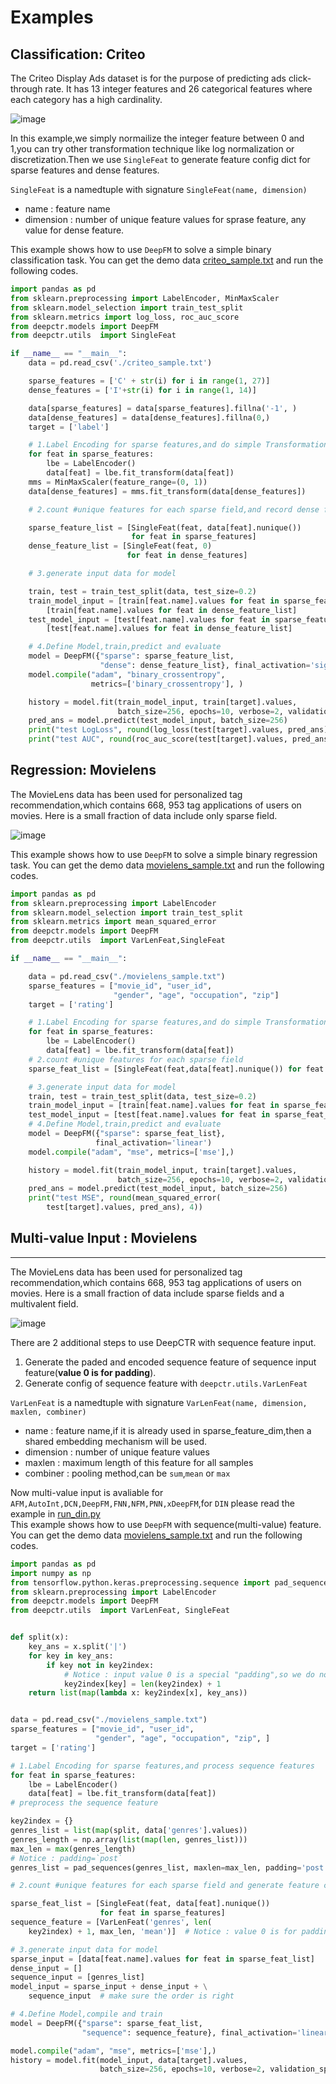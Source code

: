 # Examples


## Classification: Criteo 

The Criteo Display Ads dataset is for the purpose of predicting ads 
click-through rate. It has 13 integer features and
26 categorical features where each category has a high cardinality.

![image](../pics/criteo_sample.png)

In this example,we simply normailize the integer feature between 0 and 1,you
can try other transformation technique like log normalization or discretization.Then we use `SingleFeat` to generate feature config dict for sparse features and dense features.

``SingleFeat`` is a namedtuple with signature ``SingleFeat(name, dimension)``

- name : feature name
- dimension : number of unique feature values for sprase feature, any value for dense feature.

This example shows how to use ``DeepFM`` to solve a simple binary classification task. You can get the demo data [criteo_sample.txt](https://github.com/shenweichen/DeepCTR/tree/master/examples/criteo_sample.txt)
and run the following codes.

```python
import pandas as pd
from sklearn.preprocessing import LabelEncoder, MinMaxScaler
from sklearn.model_selection import train_test_split
from sklearn.metrics import log_loss, roc_auc_score
from deepctr.models import DeepFM
from deepctr.utils  import SingleFeat

if __name__ == "__main__":
    data = pd.read_csv('./criteo_sample.txt')

    sparse_features = ['C' + str(i) for i in range(1, 27)]
    dense_features = ['I'+str(i) for i in range(1, 14)]

    data[sparse_features] = data[sparse_features].fillna('-1', )
    data[dense_features] = data[dense_features].fillna(0,)
    target = ['label']

    # 1.Label Encoding for sparse features,and do simple Transformation for dense features
    for feat in sparse_features:
        lbe = LabelEncoder()
        data[feat] = lbe.fit_transform(data[feat])
    mms = MinMaxScaler(feature_range=(0, 1))
    data[dense_features] = mms.fit_transform(data[dense_features])

    # 2.count #unique features for each sparse field,and record dense feature field name

    sparse_feature_list = [SingleFeat(feat, data[feat].nunique())
                           for feat in sparse_features]
    dense_feature_list = [SingleFeat(feat, 0)
                          for feat in dense_features]

    # 3.generate input data for model

    train, test = train_test_split(data, test_size=0.2)
    train_model_input = [train[feat.name].values for feat in sparse_feature_list] + \
        [train[feat.name].values for feat in dense_feature_list]
    test_model_input = [test[feat.name].values for feat in sparse_feature_list] + \
        [test[feat.name].values for feat in dense_feature_list]

    # 4.Define Model,train,predict and evaluate
    model = DeepFM({"sparse": sparse_feature_list,
                    "dense": dense_feature_list}, final_activation='sigmoid')
    model.compile("adam", "binary_crossentropy",
                  metrics=['binary_crossentropy'], )

    history = model.fit(train_model_input, train[target].values,
                        batch_size=256, epochs=10, verbose=2, validation_split=0.2, )
    pred_ans = model.predict(test_model_input, batch_size=256)
    print("test LogLoss", round(log_loss(test[target].values, pred_ans), 4))
    print("test AUC", round(roc_auc_score(test[target].values, pred_ans), 4))

```

## Regression: Movielens

The MovieLens data has been used for personalized tag recommendation,which
contains 668, 953 tag applications of users on movies.
Here is a small fraction of data include  only sparse field.

![image](../pics/movielens_sample.png)


This example shows how to use ``DeepFM`` to solve a simple binary regression task. You can get the demo data 
[movielens_sample.txt](https://github.com/shenweichen/DeepCTR/tree/master/examples/movielens_sample.txt) and run the following codes.

```python
import pandas as pd
from sklearn.preprocessing import LabelEncoder
from sklearn.model_selection import train_test_split
from sklearn.metrics import mean_squared_error
from deepctr.models import DeepFM
from deepctr.utils  import VarLenFeat,SingleFeat

if __name__ == "__main__":

    data = pd.read_csv("./movielens_sample.txt")
    sparse_features = ["movie_id", "user_id",
                       "gender", "age", "occupation", "zip"]
    target = ['rating']

    # 1.Label Encoding for sparse features,and do simple Transformation for dense features
    for feat in sparse_features:
        lbe = LabelEncoder()
        data[feat] = lbe.fit_transform(data[feat])
    # 2.count #unique features for each sparse field
    sparse_feat_list = [SingleFeat(feat,data[feat].nunique()) for feat in sparse_features]

    # 3.generate input data for model
    train, test = train_test_split(data, test_size=0.2)
    train_model_input = [train[feat.name].values for feat in sparse_feat_list]
    test_model_input = [test[feat.name].values for feat in sparse_feat_list]
    # 4.Define Model,train,predict and evaluate
    model = DeepFM({"sparse": sparse_feat_list},
                   final_activation='linear')
    model.compile("adam", "mse", metrics=['mse'],)

    history = model.fit(train_model_input, train[target].values,
                        batch_size=256, epochs=10, verbose=2, validation_split=0.2,)
    pred_ans = model.predict(test_model_input, batch_size=256)
    print("test MSE", round(mean_squared_error(
        test[target].values, pred_ans), 4))

```
## Multi-value Input : Movielens
----------------------------------

The MovieLens data has been used for personalized tag recommendation,which
contains 668, 953 tag applications of users on movies.
Here is a small fraction of data include  sparse fields and a multivalent field.

![image](../pics/movielens_sample_with_genres.png)

There are 2 additional steps to use DeepCTR with sequence feature input.

1. Generate the paded and encoded sequence feature  of sequence input feature(**value 0 is for padding**).
2. Generate config of sequence feature with `deepctr.utils.VarLenFeat`

``VarLenFeat`` is a namedtuple with signature ``VarLenFeat(name, dimension, maxlen, combiner)``

- name : feature name,if it is already used in sparse_feature_dim,then a shared embedding mechanism will be used.
- dimension : number of unique feature values
- maxlen : maximum length of this feature for all samples
- combiner : pooling method,can be ``sum``,``mean`` or ``max``

Now multi-value input is avaliable for `AFM,AutoInt,DCN,DeepFM,FNN,NFM,PNN,xDeepFM`,for `DIN` please read the example in [run_din.py](https://github.com/shenweichen/DeepCTR/blob/master/examples/run_din.py)  
This example shows how to use ``DeepFM`` with sequence(multi-value) feature. You can get the demo data 
[movielens_sample.txt](https://github.com/shenweichen/DeepCTR/tree/master/examples/movielens_sample.txt) and run the following codes.

```python
import pandas as pd
import numpy as np
from tensorflow.python.keras.preprocessing.sequence import pad_sequences
from sklearn.preprocessing import LabelEncoder
from deepctr.models import DeepFM
from deepctr.utils  import VarLenFeat, SingleFeat


def split(x):
    key_ans = x.split('|')
    for key in key_ans:
        if key not in key2index:
            # Notice : input value 0 is a special "padding",so we do not use 0 to encode valid feature for sequence input
            key2index[key] = len(key2index) + 1
    return list(map(lambda x: key2index[x], key_ans))


data = pd.read_csv("./movielens_sample.txt")
sparse_features = ["movie_id", "user_id",
                   "gender", "age", "occupation", "zip", ]
target = ['rating']

# 1.Label Encoding for sparse features,and process sequence features
for feat in sparse_features:
    lbe = LabelEncoder()
    data[feat] = lbe.fit_transform(data[feat])
# preprocess the sequence feature

key2index = {}
genres_list = list(map(split, data['genres'].values))
genres_length = np.array(list(map(len, genres_list)))
max_len = max(genres_length)
# Notice : padding=`post`
genres_list = pad_sequences(genres_list, maxlen=max_len, padding='post',)

# 2.count #unique features for each sparse field and generate feature config for sequence feature

sparse_feat_list = [SingleFeat(feat, data[feat].nunique())
                    for feat in sparse_features]
sequence_feature = [VarLenFeat('genres', len(
    key2index) + 1, max_len, 'mean')]  # Notice : value 0 is for padding for sequence input feature

# 3.generate input data for model
sparse_input = [data[feat.name].values for feat in sparse_feat_list]
dense_input = []
sequence_input = [genres_list]
model_input = sparse_input + dense_input + \
    sequence_input  # make sure the order is right

# 4.Define Model,compile and train
model = DeepFM({"sparse": sparse_feat_list,
                "sequence": sequence_feature}, final_activation='linear')

model.compile("adam", "mse", metrics=['mse'],)
history = model.fit(model_input, data[target].values,
                    batch_size=256, epochs=10, verbose=2, validation_split=0.2,)
```